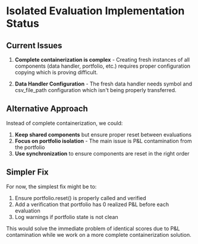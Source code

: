 # Isolated Evaluation Implementation Status

## Current Issues

1. **Complete containerization is complex** - Creating fresh instances of all components (data handler, portfolio, etc.) requires proper configuration copying which is proving difficult.

2. **Data Handler Configuration** - The fresh data handler needs symbol and csv_file_path configuration which isn't being properly transferred.

## Alternative Approach

Instead of complete containerization, we could:

1. **Keep shared components** but ensure proper reset between evaluations
2. **Focus on portfolio isolation** - The main issue is P&L contamination from the portfolio
3. **Use synchronization** to ensure components are reset in the right order

## Simpler Fix

For now, the simplest fix might be to:
1. Ensure portfolio.reset() is properly called and verified
2. Add a verification that portfolio has 0 realized P&L before each evaluation
3. Log warnings if portfolio state is not clean

This would solve the immediate problem of identical scores due to P&L contamination while we work on a more complete containerization solution.